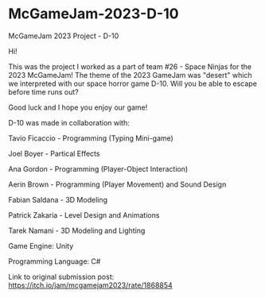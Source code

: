 # McGameJam-2023-D-10
McGameJam 2023 Project - D-10

Hi!

This was the project I worked as a part of team #26 - Space Ninjas for the 2023 McGameJam!
The theme of the 2023 GameJam was "desert" which we interpreted with our space horror game D-10. Will you be able to escape before time runs out?

Good luck and I hope you enjoy our game!


D-10 was made in collaboration with:

Tavio Ficaccio - Programming (Typing Mini-game)

Joel Boyer - Partical Effects

Ana Gordon - Programming (Player-Object Interaction)

Aerin Brown - Programming (Player Movement) and Sound Design

Fabian Saldana - 3D Modeling

Patrick Zakaria - Level Design and Animations

Tarek Namani - 3D Modeling and Lighting


Game Engine: Unity

Programming Language: C#

Link to original submission post: https://itch.io/jam/mcgamejam2023/rate/1868854
